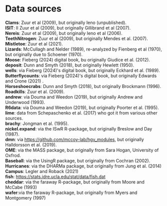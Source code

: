 # Data sources

**Clams**: Zuur et al (2009), but originally Ieno (unpublished). <br>
**ISIT**: II Zuur et al (2009), but originally Gillibrand et al (2007).<br>
**Nereis**: Zuur et al (2009), but originally Ieno et al (2006).<br>
**TeethNitrogen**: Zuur et al (2009), but originally Mendes et al. (2007).<br>
**Mistletoe**: Zuur et al (2021).<br>
**Lizards**: McCullagh and Nelder (1989), re-analyzed by Fienberg et al (1970), but originally due to Schoener (1970).<br>
**Moose**: Fieberg (2024) digital book, bu originally Giudice et al. (2012).<br>
**deposit**: Dunn and Smyth (2018), but originally Hewlett (1950).<br>
**wells**: via Fieberg (2024)'s digital book, but originally Eckhard et al. (1989).<br>
**Butterflycounts**: via Fieberg (2024)'s digital book, but originally Edwards and Crone (2021) .<br>
**Horseshoecrabs**: Dunn and Smyth (2018), but originally Brockmann (1996). <br>
**Roadkills**: Zuur et al. (2009). <br>
**andrew**: via Douma and Weedon (2019), but originally Andrew and Underwood (1993). <br>
**R6data**: via Douma and Weedon (2019), but originally Poorter et al. (1995). <br>
**lime**: data from Schepaschenko et al. (2017) who got it from various other sources.<br> 
**brachy**: Jongman et al. (1995). <br>
**nickel.expand**: via the ISwR R-package, but originally Breslow and Day (1987). <br>
**dmn**: via https://github.com/mccoy-lab/hgv_modules, but originally Halldorsson et al. (2019). <br>
**OME**: via the MASS package, but originally from Sara Hogan, University of Oxfrod. <br>
**Baseball**: via the UsingR package, but originally from Cochran (2002). <br>
**Hurricanes**: via the DHARMa package, but originally from Jung et al. (2014) <br>
**Campus**: Legler and Roback (2021) <br>
**fish**: https://stats.idre.ucla.edu/stat/data/fish.dat <br>
**cheddar**: via the faraway R-package, but originally from Moore and McCabe (1993)<br>
**wafer**:via the faraway R-package, but originally from Myers and Montgomery (1997)<br>